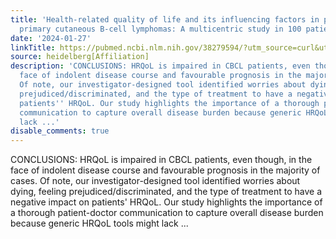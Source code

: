 ```yaml
---
title: 'Health-related quality of life and its influencing factors in patients with
  primary cutaneous B-cell lymphomas: A multicentric study in 100 patients'
date: '2024-01-27'
linkTitle: https://pubmed.ncbi.nlm.nih.gov/38279594/?utm_source=curl&utm_medium=rss&utm_campaign=pubmed-2&utm_content=1FakS-2QOkCT8HsMOQP1bCRQ4YzyumYOmxmF0moLsQ3dFB1E9V&fc=20220326224207&ff=20240128170957&v=2.18.0
source: heidelberg[Affiliation]
description: 'CONCLUSIONS: HRQoL is impaired in CBCL patients, even though, in the
  face of indolent disease course and favourable prognosis in the majority of cases.
  Of note, our investigator-designed tool identified worries about dying, feeling
  prejudiced/discriminated, and the type of treatment to have a negative impact on
  patients'' HRQoL. Our study highlights the importance of a thorough patient-doctor
  communication to capture overall disease burden because generic HRQoL tools might
  lack ...'
disable_comments: true
---
```

CONCLUSIONS: HRQoL is impaired in CBCL patients, even though, in the face of indolent disease course and favourable prognosis in the majority of cases. Of note, our investigator-designed tool identified worries about dying, feeling prejudiced/discriminated, and the type of treatment to have a negative impact on patients' HRQoL. Our study highlights the importance of a thorough patient-doctor communication to capture overall disease burden because generic HRQoL tools might lack ...